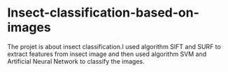 # Insect-classification-based-on-images
The projet is about insect classification.I used algorithm SIFT and SURF to extract features from insect image and then used algorithm SVM and  Artificial Neural Network to classify the images.
